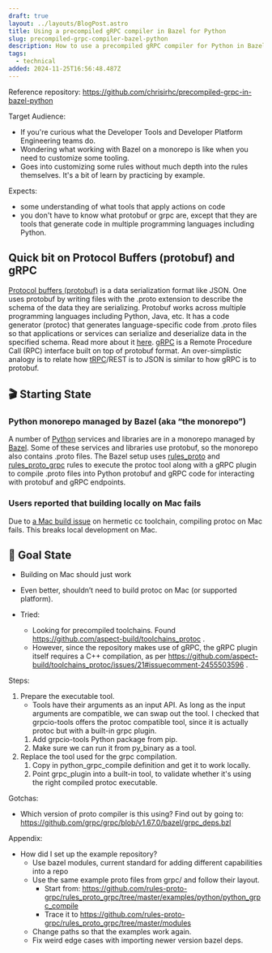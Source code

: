 ```yaml
---
draft: true
layout: ../layouts/BlogPost.astro
title: Using a precompiled gRPC compiler in Bazel for Python
slug: precompiled-grpc-compiler-bazel-python
description: How to use a precompiled gRPC compiler for Python in Bazel
tags:
  - technical
added: 2024-11-25T16:56:48.487Z
---
```


Reference repository: https://github.com/chrisirhc/precompiled-grpc-in-bazel-python

Target Audience:
* If you're curious what the Developer Tools and Developer Platform Engineering teams do.
* Wondering what working with Bazel on a monorepo is like when you need to customize some tooling.
* Goes into customizing some rules without much depth into the rules themselves. It's a bit of learn by practicing by example.

Expects:
* some understanding of what tools that apply actions on code
* you don't have to know what protobuf or grpc are, except that they are tools that generate code in multiple programming languages including Python.

## Quick bit on Protocol Buffers (protobuf) and gRPC
[Protocol buffers \(protobuf\)](https://protobuf.dev/) is a data serialization format like JSON. One uses protobuf by writing files with the .proto extension to describe the schema of the data they are serializing. Protobuf works across multiple programming languages including Python, Java, etc. It has a code generator (protoc) that generates language-specific code from .proto files so that applications or services can serialize and deserialize data in the specified schema. Read more about it [here](https://protobuf.dev/).
[gRPC](https://grpc.io) is a Remote Procedure Call (RPC) interface built on top of protobuf format. An over-simplistic analogy is to relate how [tRPC](https://trpc.io/docs/rpc)/REST is to JSON is similar to how gRPC is to protobuf.
## 🎬 Starting State 
### Python monorepo managed by Bazel (aka “the monorepo”)
A number of [Python](https://www.python.org) services and libraries are in a monorepo managed by [Bazel](https://bazel.build). Some of these services and libraries use protobuf, so the monorepo also contains .proto files. The Bazel setup uses [rules_proto](https://github.com/bazelbuild/rules_proto) and [rules_proto_grpc](https://rules-proto-grpc.com/) rules to execute the protoc tool along with a gRPC plugin to compile .proto files into Python protobuf and gRPC code for interacting with protobuf and gRPC endpoints.
### Users reported that building locally on Mac fails
Due to [a Mac build issue](https://github.com/uber/hermetic_cc_toolchain/issues/10#issuecomment-1653731027) on hermetic cc toolchain, compiling protoc on Mac fails. This breaks local development on Mac.
## 🎯 Goal State
* Building on Mac should just work
* Even better, shouldn’t need to build protoc on Mac (or supported platform).

* Tried:
  * Looking for precompiled toolchains. Found https://github.com/aspect-build/toolchains_protoc .
  * However, since the repository makes use of gRPC, the gRPC plugin itself requires a C++ compilation, as per https://github.com/aspect-build/toolchains_protoc/issues/21#issuecomment-2455503596 . 

Steps:

1. Prepare the executable tool.
    * Tools have their arguments as an input API. As long as the input arguments are compatible, we can swap out the tool. I checked that grpcio-tools offers the protoc compatible tool, since it is actually protoc but with a built-in grpc plugin.
    1. Add grpcio-tools Python package from pip.
    2. Make sure we can run it from py_binary as a tool.
2. Replace the tool used for the grpc compilation.
    1. Copy in python_grpc_compile definition and get it to work locally.
    2. Point grpc_plugin into a built-in tool, to validate whether it's using the right compiled protoc executable.

Gotchas:
* Which version of proto compiler is this using? Find out by going to: https://github.com/grpc/grpc/blob/v1.67.0/bazel/grpc_deps.bzl

Appendix:
* How did I set up the example repository?
    * Use bazel modules, current standard for adding different capabilities into a repo
    * Use the same example proto files from grpc/ and follow their layout.
        * Start from: https://github.com/rules-proto-grpc/rules_proto_grpc/tree/master/examples/python/python_grpc_compile
        * Trace it to https://github.com/rules-proto-grpc/rules_proto_grpc/tree/master/modules
    * Change paths so that the examples work again.
    * Fix weird edge cases with importing newer version bazel deps.